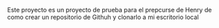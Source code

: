 Este proyecto es un proyecto de prueba para el prepcurse de Henry de como crear un repositorio de Githuh y clonarlo a mi escritorio local